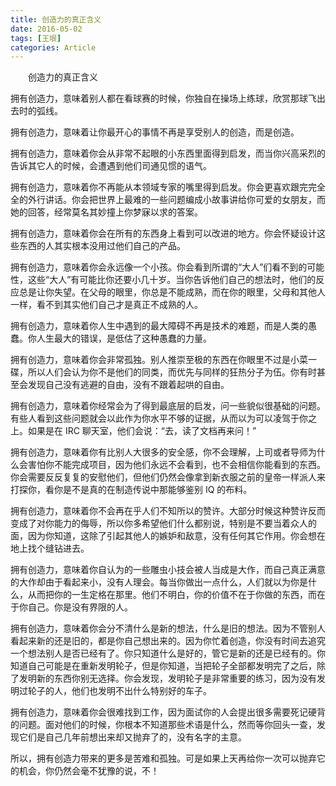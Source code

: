 ```yaml
---
title: 创造力的真正含义
date: 2016-05-02
tags: [王垠]
categories: Article
---
```


　　创造力的真正含义

拥有创造力，意味着别人都在看球赛的时候，你独自在操场上练球，欣赏那球飞出去时的弧线。

拥有创造力，意味着让你最开心的事情不再是享受别人的创造，而是创造。

拥有创造力，意味着你会从非常不起眼的小东西里面得到启发，而当你兴高采烈的告诉其它人的时候，会遭遇到他们司通见惯的语气。

拥有创造力，意味着你不再能从本领域专家的嘴里得到启发。你会更喜欢跟完完全全的外行讲话。你会把世界上最难的一些问题编成小故事讲给你可爱的女朋友，而她的回答，经常莫名其妙撞上你梦寐以求的答案。

拥有创造力，意味着你会在所有的东西身上看到可以改进的地方。你会怀疑设计这些东西的人其实根本没用过他们自己的产品。

拥有创造力，意味着你会永远像一个小孩。你会看到所谓的“大人”们看不到的可能性，这些“大人”有可能比你还要小几十岁。当你告诉他们自己的想法时，他们的反应总是让你失望。在父母的眼里，你总是不能成熟，而在你的眼里，父母和其他人一样，看不到其实他们自己才是真正不成熟的人。

拥有创造力，意味着你人生中遇到的最大障碍不再是技术的难题，而是人类的愚蠢。你人生最大的错误，是低估了这种愚蠢的力量。

拥有创造力，意味着你会非常孤独。别人推崇至极的东西在你眼里不过是小菜一碟，所以人们会认为你不是他们的同类，而优先与同样的狂热分子为伍。你有时甚至会发现自己没有逃避的自由，没有不跟着起哄的自由。

拥有创造力，意味着你经常会为了得到最底层的启发，问一些貌似很基础的问题。有些人看到这些问题就会以此作为你水平不够的证据，从而以为可以凌驾于你之上。如果是在 IRC 聊天室，他们会说：“去，读了文档再来问！”

拥有创造力，意味着你有比别人大很多的安全感，你不会理解，上司或者导师为什么会害怕你不能完成项目，因为他们永远不会看到，也不会相信你能看到的东西。你会需要反反复复的安慰他们，但他们仍然会像拿到新衣服之前的皇帝一样派人来打探你，看你是不是真的在制造传说中那能够鉴别 IQ 的布料。

拥有创造力，意味着你不会再在乎人们不知所以的赞许。大部分时候这种赞许反而变成了对你能力的侮辱，所以你多希望他们什么都别说，特别是不要当着众人的面，因为你知道，这除了引起其他人的嫉妒和敌意，没有任何其它作用。你会想在地上找个缝钻进去。

拥有创造力，意味着你自认为的一些雕虫小技会被人当成是大作，而自己真正满意的大作却由于看起来小，没有人理会。每当你做出一点什么，人们就以为你是什么，从而把你的一生定格在那里。他们不明白，你的价值不在于你做的东西，而在于你自己。你是没有界限的人。

拥有创造力，意味着你会分不清什么是新的想法，什么是旧的想法。因为不管别人看起来新的还是旧的，都是你自己想出来的。因为你忙着创造，你没有时间去追究一个想法别人是否已经有了。你只知道什么是好的，管它是新的还是已经有的。你知道自己可能是在重新发明轮子，但是你知道，当把轮子全部都发明完了之后，除了发明新的东西你别无选择。你会发现，发明轮子是非常重要的练习，因为没有发明过轮子的人，他们也发明不出什么特别好的车子。

拥有创造力，意味着你会很难找到工作，因为面试你的人会提出很多需要死记硬背的问题。面对他们的时候，你根本不知道那些术语是什么，然而等你回头一查，发现它们是自己几年前想出来却又抛弃了的，没有名字的主意。

所以，拥有创造力带来的更多是苦难和孤独。可是如果上天再给你一次可以抛弃它的机会，你仍然会毫不犹豫的说，不！

